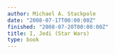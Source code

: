 ```yaml
---
author: Michael A. Stackpole
date: "2008-07-17T00:00:00Z"
finished: "2008-07-20T00:00:00Z"
title: I, Jedi (Star Wars)
type: book
---
```

